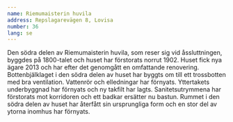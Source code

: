 ```yaml
---
name: Riemumaisterin huvila
address: Repslagarevägen 8, Lovisa
number: 36
lang: se
---
```

Den södra delen av Riemumaisterin huvila, som reser sig vid åssluttningen, byggdes på 1800-talet och huset har förstorats norrut 1902. Huset fick nya ägare 2013 och har efter det genomgått en omfattande renovering. Bottenbjälklaget i den södra delen av huset har byggts om till ett trossbotten med bra ventilation. Vattenrör och elledningar har förnyats. Yttertakets underbyggnad har förnyats och ny takfilt har lagts. Sanitetsutrymmena har förstorats mot korridoren och ett badkar ersätter nu bastun. Rummet i den södra delen av huset har återfått sin ursprungliga form och en stor del av ytorna inomhus har förnyats.
